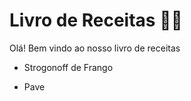 # Livro de Receitas :man_cook:



Olá! Bem vindo ao nosso livro de receitas 

- Strogonoff de Frango

- Pave
